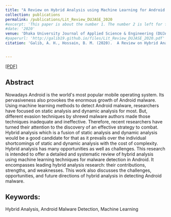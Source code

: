 ```yaml
---
title: "A Review on Hybrid Analysis using Machine Learning for Android Malware"
collection: publications
permalink: /publications/Lit_Review_DUJASE_2020
#excerpt: 'This paper is about the number 1. The number 2 is left for future work.'
#date: '2020'
venue: 'Dhaka University Journal of Applied Science & Engineering (DUJASE), Volume 5 (1 & 2) (DUJASE 2020). Manuscript in press.'
#paperurl: 'http://galib19.github.io/files/Lit_Review_DUJASE_2020.pdf'
citation: 'Galib, A. H., Hossain, B. M. (2020).  A Review on Hybrid Analysis using Machine Learning for Android Malware Detection. Dhaka University Journal of Applied Science Engineering (DUJASE), Volume 5(1 & 2).'


---
```

[[PDF]](http://galib19.github.io/files/Lit_Review_DUJASE_2020.pdf)
## Abstract 

Nowadays Android is the world's most popular mobile operating system. Its
pervasiveness also provokes the enormous growth of Android malware. Using machine
learning methods to detect Android malware, researchers have focused on static analysis
and dynamic analysis for most. But, different evasion techniques by shrewd malware
authors made those techniques inadequate and ineffective. Therefore, recent researchers
have turned their attention to the discovery of an effective strategy to combat. Hybrid
analysis which is a fusion of static analysis and dynamic analysis would be a good
candidate for that as it prevails over the individual shortcomings of static and dynamic
analysis with the cost of complexity. Hybrid analysis has many opportunities as well as
challenges. This research is intended to offer a detailed and systematic review of hybrid
analysis using machine learning techniques for malware detection in Android. It
encompasses leading hybrid analysis research: their contributions, strengths, and
weaknesses. This work also discusses the challenges, opportunities, and future directions
of hybrid analysis in detecting Android malware.


## Keywords: 

Hybrid Analysis, Android Malware Detection, Machine Learning
